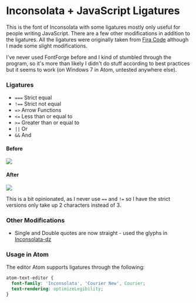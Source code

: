# Inconsolata + JavaScript Ligatures

This is the font of Inconsolata with some ligatures mostly only useful for people writing JavaScript. There are a few other modifications in addition to the ligatures. All the ligatures were originally taken from [Fira Code](https://github.com/tonsky/FiraCode) although I made some slight modifications.

I've never used FontForge before and I kind of stumbled through the program, so it's  more than likely I didn't do stuff according to best practices but it seems to work (on Windows 7 in Atom, untested anywhere else).

### Ligatures

* `===` Strict equal
* `!==` Strict not equal
* `=>` Arrow Functions
* `<=` Less than or equal to
* `>=` Greater than or equal to
* `||` Or
* `&&` And

#### Before

![](http://i.imgur.com/nyAmVYe.png)

#### After

![](http://i.imgur.com/rWO3vz9.png?1)

This is a bit opinionated, as I never use `==` and `!=` so I have the strict versions only take up 2 characters instead of 3.

### Other Modifications

* Single and Double quotes are now straight - used the glyphs in [Inconsolata-dz](http://nodnod.net/2009/feb/12/adding-straight-single-and-double-quotes-inconsola/)

### Usage in Atom

The editor Atom supports ligatures through the following:

```css
atom-text-editor {
  font-family: 'Inconsolata', 'Courier New', Courier;
  text-rendering: optimizeLegibility;
}
```
